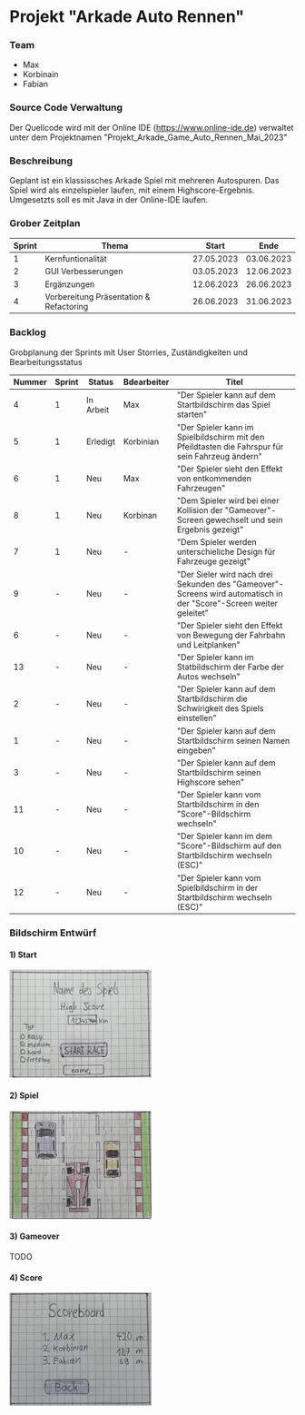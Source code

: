 # Projekt "Arkade Auto Rennen"

### Team

- Max 
- Korbinain 
- Fabian

### Source Code Verwaltung

Der Quellcode wird mit der Online IDE (https://www.online-ide.de) verwaltet unter dem Projektnamen "Projekt_Arkade_Game_Auto_Rennen_Mai_2023"

### Beschreibung
Geplant ist ein klassissches Arkade Spiel mit mehreren Autospuren.
Das Spiel wird als einzelspieler laufen, mit einem Highscore-Ergebnis. 
Umgesetzts soll es mit Java in der Online-IDE laufen.


### Grober Zeitplan

| Sprint      | Thema                                    | Start      | Ende        |
| ----------- | ---------------------------------------- | -----------|-------------|
| 1           | Kernfuntionalität                        | 27.05.2023 | 03.06.2023  |
| 2           | GUI Verbesserungen                       | 03.05.2023 | 12.06.2023  |
| 3           | Ergänzungen                              | 12.06.2023 | 26.06.2023  |
| 4           | Vorbereitung Präsentation & Refactoring  | 26.06.2023 | 31.06.2023  |


### Backlog 

Grobplanung der Sprints mit User Storries, Zuständigkeiten und Bearbeitungsstatus

| Nummer  | Sprint  | Status     | Bdearbeiter | Titel                
| ------- | --------|------------|-------------|----------------------------------------------------------------------------------------------------|
| 4       | 1       | In Arbeit  | Max         | "Der Spieler kann auf dem Startbildschirm das Spiel starten"                                        
| 5       | 1       | Erledigt   | Korbinian   | "Der Spieler kann im Spielbildschirm mit den Pfeildtasten die Fahrspur für sein Fahrzeug ändern"   
| 6       | 1       | Neu        | Max         | "Der Spieler sieht den Effekt von entkommenden Fahrzeugen"                                                                         
| 8       | 1       | Neu        | Korbinan    | "Dem Spieler wird bei einer Kollision der "Gameover"-Screen gewechselt und sein Ergebnis gezeigt" 
| 7       | 1       | Neu        | -           | "Dem Spieler werden unterschieliche Design für Fahrzeuge gezeigt"
| 9       | -       | Neu        | -           | "Der Sieler wird nach drei Sekunden des "Gameover"-Screens wird automatisch in der "Score"-Screen weiter geleitet"
| 6       | -       | Neu        | -           | "Der Spieler sieht den Effekt von Bewegung der Fahrbahn und Leitplanken"     
| 13      | -       | Neu        | -           | "Der Spieler kann im Statbildschirm der Farbe der Autos wechseln"   
| 2       | -       | Neu        | -           | "Der Spieler kann auf dem Startbildschirm die Schwirigkeit des Spiels einstellen"   
| 1       | -       | Neu        | -           | "Der Spieler kann auf dem Startbildschirm seinen Namen eingeben"     
| 3       | -       | Neu        | -           | "Der Spieler kann auf dem Startbildschirm seinen Highscore sehen"
| 11      | -       | Neu        | -           | "Der Spieler kann vom Startbildschirm in den "Score"-Bildschirm wechseln"    
| 10      | -       | Neu        | -           | "Der Spieler kann im dem "Score"-Bildschirm auf den Startbildschirm wechseln (ESC)"     
| 12      | -       | Neu        | -           | "Der Spieler kann vom Spielbildschirm in der Startbildschirm wechseln (ESC)"    


### Bildschirm Entwürf

#### 1) Start

<img src="start.jpg" width="250"/>

#### 2) Spiel

<img src="spiel.jpg" width="250"/>

#### 3) Gameover

TODO

#### 4) Score

<img src="score.jpg" width="250"/>




